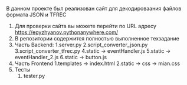 В данном проекте был реализован сайт для декодироваания файлов формата JSON и TFREC 
1) Для проверки сайта вы можете перейти по URL адресу https://epyzhyanov.pythonanywhere.com/
2) В репозитории содержится полностью выполненное техзадание
3) Часть Backend:
     1.server.py
     2.script_converter_json.py
     3.script_converter_tfrec.py
     4.static -> eventHandler.js 
     5.static -> eventHandler_2.js 
     6.static -> button.js 
4) Часть Frontend
     1.templates -> index.html
     2.static -> css -> mian.css
5) Тесты
     1. tester.py 
